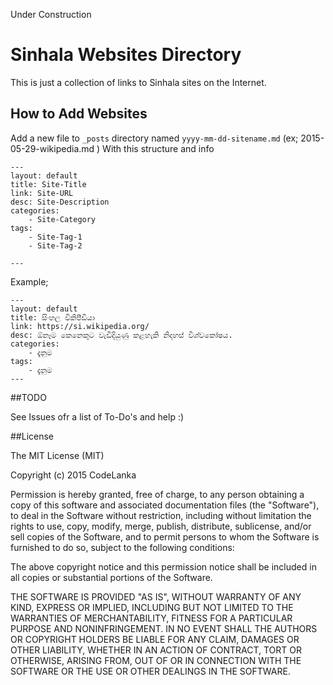 Under Construction

# Sinhala Websites Directory

This is just a collection of links to Sinhala sites on the Internet.

## How to Add Websites

Add a new file to `_posts` directory named `yyyy-mm-dd-sitename.md` (ex; 2015-05-29-wikipedia.md )
With this structure and info

```
---
layout: default
title: Site-Title
link: Site-URL
desc: Site-Description
categories:
    - Site-Category
tags:
    - Site-Tag-1
    - Site-Tag-2

---
```
Example;
```
---
layout: default
title: සිංහල විකිපීඩියා
link: https://si.wikipedia.org/
desc: ඕනෑම කෙනෙකුට වැඩිදියුණු කළහැකි නිදහස් විශ්‍‍වකෝෂ‍ය‍.
categories:
    - දැනුම 
tags:
    - දැනුම 
---
```

##TODO

See Issues ofr a list of To-Do's and help :)


##License 

The MIT License (MIT)

Copyright (c) 2015 CodeLanka

Permission is hereby granted, free of charge, to any person obtaining a copy
of this software and associated documentation files (the "Software"), to deal
in the Software without restriction, including without limitation the rights
to use, copy, modify, merge, publish, distribute, sublicense, and/or sell
copies of the Software, and to permit persons to whom the Software is
furnished to do so, subject to the following conditions:

The above copyright notice and this permission notice shall be included in
all copies or substantial portions of the Software.

THE SOFTWARE IS PROVIDED "AS IS", WITHOUT WARRANTY OF ANY KIND, EXPRESS OR
IMPLIED, INCLUDING BUT NOT LIMITED TO THE WARRANTIES OF MERCHANTABILITY,
FITNESS FOR A PARTICULAR PURPOSE AND NONINFRINGEMENT. IN NO EVENT SHALL THE
AUTHORS OR COPYRIGHT HOLDERS BE LIABLE FOR ANY CLAIM, DAMAGES OR OTHER
LIABILITY, WHETHER IN AN ACTION OF CONTRACT, TORT OR OTHERWISE, ARISING FROM,
OUT OF OR IN CONNECTION WITH THE SOFTWARE OR THE USE OR OTHER DEALINGS IN
THE SOFTWARE.

